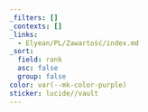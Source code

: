 ```yaml
---
_filters: []
_contexts: []
_links:
  - Elyean/PL/Zawartość/index.md
_sort:
  field: rank
  asc: false
  group: false
color: var(--mk-color-purple)
sticker: lucide//vault
---
```

